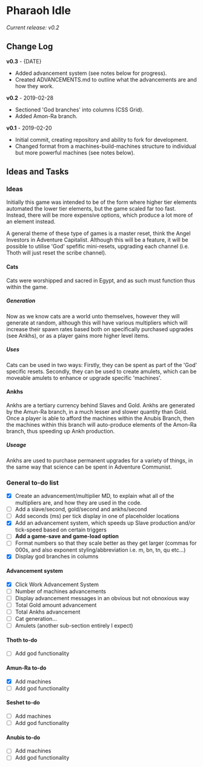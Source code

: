 # Pharaoh Idle 
*Current release: v0.2*

## Change Log
**v0.3** - {DATE}
- Added advancement system (see notes below for progress).
- Created ADVANCEMENTS.md to outline what the advancements are and how they work.

**v0.2** - 2019-02-28
- Sectioned 'God branches' into columns (CSS Grid).  
- Added Amon-Ra branch.    

**v0.1** - 2019-02-20   
- Initial commit, creating repository and ability to fork for development.  
- Changed format from a machines-build-machines structure to individual but more powerful machines (see notes below).  
                    
## Ideas and Tasks

### Ideas
Initially this game was intended to be of the form where higher tier elements automated the lower tier elements, but the game scaled far too fast.
Instead, there will be more expensive options, which produce a lot more of an element instead.

A general theme of these type of games is a master reset, think the Angel Investors in Adventure Capitalist. Although this will be a feature, it will be possible to utilise 'God' spefific mini-resets, upgrading each channel (i.e. Thoth will just reset the scribe channel).

#### Cats
Cats were worshipped and sacred in Egypt, and as such must function thus within the game. 

##### Generation
Now as we know cats are a world unto themselves, however they will generate at random, although this will have various multipliers which will increase their spawn rates based both on specifically purchased upgrades (see Ankhs), or as a player gains more higher level items.

##### Uses
Cats can be used in two ways: Firstly, they can be spent as part of the 'God' specific resets. Secondly, they can be used to create amulets, which can be moveable amulets to enhance or upgrade specific 'machines'.

#### Ankhs
Ankhs are a tertiary currency behind Slaves and Gold. Ankhs are generated by the Amun-Ra branch, in a much lesser and slower quantity than Gold. Once a player is able to afford the machines within the Anubis Branch, then the machines within this branch will auto-produce elements of the Amon-Ra branch, thus speeding up Ankh production.

##### Useage
Ankhs are used to purchase permanent upgrades for a variety of things, in the same way that science can be spent in Adventure Communist.


### General to-do list
- [x] Create an advancement/multiplier MD, to explain what all of the multipliers are, and how they are used in the code.
- [ ] Add a slave/second, gold/second and ankhs/second
- [ ] Add seconds (ms) per tick display in one of placeholder locations
- [x] Add an advancement system, which speeds up Slave production and/or tick-speed based on certain triggers
- [ ] **Add a game-save and game-load option**
- [ ] Format numbers so that they scale better as they get larger (commas for 000s, and also exponent styling/abbreviation i.e. m, bn, tn, qu etc...)
- [x] Display god branches in columns

#### Advancement system
- [x] Click Work Advancement System
- [ ] Number of machines advancements
- [ ] Display advancement messages in an obvious but not obnoxious way
- [ ] Total Gold amount advancement
- [ ] Total Ankhs advancement
- [ ] Cat generation...
- [ ] Amulets (another sub-section entirely I expect)

#### Thoth to-do
- [ ] Add god functionality

#### Amun-Ra to-do
- [x] Add machines
- [ ] Add god functionality

#### Seshet to-do
- [ ] Add machines
- [ ] Add god functionality

#### Anubis to-do
- [ ] Add machines
- [ ] Add god functionality
